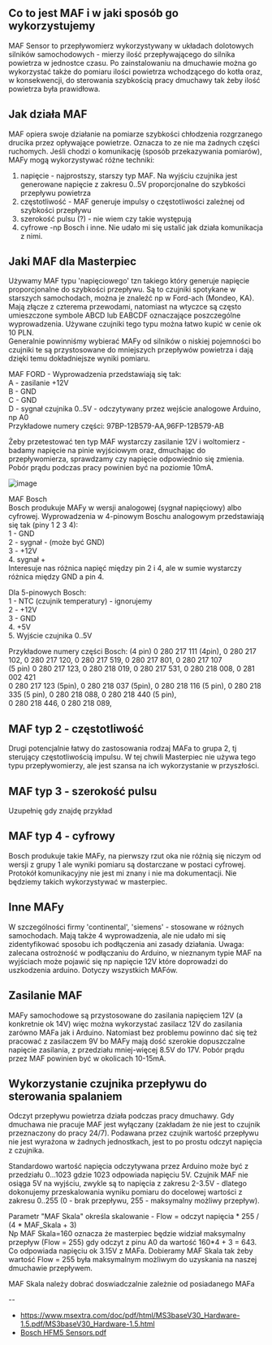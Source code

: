 

## Co to jest MAF i w jaki sposób go wykorzystujemy
MAF Sensor to przepływomierz wykorzystywany w układach dolotowych silników samochodowych - mierzy ilość przepływającego do silnika powietrza w jednostce czasu.
Po zainstalowaniu na dmuchawie można go wykorzystać także do pomiaru ilości powietrza wchodzącego do kotła oraz, w konsekwencji, do sterowania szybkością pracy dmuchawy tak żeby ilość powietrza była prawidłowa.

## Jak działa MAF
MAF opiera swoje działanie na pomiarze szybkości chłodzenia rozgrzanego drucika przez opływające powietrze. Oznacza to ze nie ma żadnych części ruchomych.
Jeśli chodzi o komunikację (sposób przekazywania pomiarów), MAFy mogą wykorzystywać różne techniki:
1. napięcie - najprostszy, starszy typ MAF. Na wyjściu czujnika jest generowane napięcie z zakresu 0..5V proporcjonalne do szybkości przepływu powietrza
2. częstotliwość - MAF generuje impulsy o częstotliwości zależnej od szybkości przepływu
3. szerokość pulsu (?) - nie wiem czy takie występują
4. cyfrowe -np Bosch  i inne. Nie udało mi się ustalić jak działa komunikacja z nimi.

## Jaki MAF dla Masterpiec
Używamy MAF typu 'napięciowego' tzn takiego który generuje napięcie proporcjonalne do szybkości przepływu. Są to czujniki spotykane w starszych samochodach, można je znaleźć np w Ford-ach (Mondeo, KA). Mają złącze z czterema przewodami, natomiast na wtyczce są często umieszczone symbole ABCD lub EABCDF oznaczające poszczególne wyprowadzenia. Używane czujniki tego typu można łatwo kupić w cenie ok 10 PLN.<br>
Generalnie powinniśmy wybierać MAFy od silników o niskiej pojemności bo czujniki te są przystosowane do mniejszych przepływów powietrza i dają dzięki temu dokładniejsze wyniki pomiaru. 

MAF FORD - Wyprowadzenia przedstawiają się tak: <br>
A - zasilanie +12V<br>
B - GND<br>
C - GND<br>
D - sygnał czujnika 0..5V - odczytywany przez wejście analogowe Arduino, np A0<br>
Przykładowe numery części: 97BP-12B579-AA,96FP-12B579-AB

Żeby przetestować ten typ MAF wystarczy zasilanie 12V i woltomierz -badamy napięcie na pinie wyjściowym oraz, dmuchając do przepływomierza, sprawdzamy czy napięcie odpowiednio się zmienia. Pobór prądu podczas pracy powinien być na poziomie 10mA.

![image](https://user-images.githubusercontent.com/1706814/174991645-42abb5e7-1ce4-499b-aaa7-12e494611787.png)

MAF Bosch <br/>
Bosch produkuje MAFy w wersji analogowej (sygnał napięciowy) albo cyfrowej.
Wyprowadzenia w 4-pinowym Boschu analogowym przedstawiają się tak (piny 1 2 3 4):<br/>
1 - GND<br>
2 - sygnał - (może być GND)<br>
3 - +12V<br>
4. sygnał + <br>
Interesuje nas różnica napięć między pin 2 i 4, ale w sumie wystarczy różnica między GND a pin 4.<br>

Dla 5-pinowych Bosch:<br>
1 - NTC (czujnik temperatury) - ignorujemy<br>
2 - +12V <br>
3 - GND<br>
4. +5V<br>
5. Wyjście czujnika 0..5V<br>

Przykładowe numery części Bosch:
(4 pin) 0 280 217 111 (4pin), 0 280 217 102, 0 280 217 120, 0 280 217 519, 0 280 217 801, 0 280 217 107<br>
(5 pin) 0 280 217 123,  0 280 218 019,  0 280 217 531, 0 280 218 008, 0 281 002 421 <br> 
0 280 217 123 (5pin), 0 280 218 037 (5pin), 0 280 218 116 (5 pin), 0 280 218 335 (5 pin),  0 280 218 088, 0 280 218 440 (5 pin), <br>
0 280 218 446, 0 280 218 089, 




## MAF typ 2 - częstotliwość
Drugi potencjalnie łatwy do zastosowania rodzaj MAFa to grupa 2, tj sterujący częstotliwością impulsu.
W tej chwili Masterpiec nie używa tego typu przepływomierzy, ale jest szansa na ich wykorzystanie w przyszłości.


## MAF typ 3 - szerokość pulsu
Uzupełnię gdy znajdę przykład

## MAF typ 4 - cyfrowy
Bosch produkuje takie MAFy, na pierwszy rzut oka nie różnią się niczym od wersji z grupy 1 ale wyniki pomiaru są dostarczane w postaci cyfrowej. Protokół komunikacyjny nie jest mi znany i nie ma dokumentacji. Nie będziemy takich wykorzystywać w masterpiec.

## Inne MAFy
W szczególności firmy 'continental', 'siemens' - stosowane w różnych samochodach. Mają także 4 wyprowadzenia, ale nie udało mi się zidentyfikować sposobu ich podłączenia ani zasady działania.
Uwaga: zalecana ostrożność w podłączaniu do Arduino, w nieznanym typie MAF na wyjściach może pojawić się np napięcie 12V które doprowadzi do uszkodzenia arduino.
Dotyczy wszystkich MAFów.

## Zasilanie MAF

MAFy samochodowe są przystosowane do zasilania napięciem 12V (a konkretnie ok 14V) więc można wykorzystać zasilacz 12V do zasilania zarówno MAFa jak i Arduino.
Natomiast bez problemu powinno dać się też pracować z zasilaczem 9V bo MAFy mają dość szerokie dopuszczalne napięcie zasilania, z przedziału mniej-więcej 8.5V do 17V.
Pobór prądu przez MAF powinien być w  okolicach 10-15mA.

## Wykorzystanie czujnika przepływu do sterowania spalaniem

Odczyt przepływu powietrza działa podczas pracy dmuchawy. Gdy dmuchawa nie pracuje MAF jest wyłączany (zakładam że nie jest to czujnik przeznaczony do pracy 24/7).
Podawana przez czujnik wartość przepływu nie jest wyrażona w żadnych jednostkach, jest to po prostu odczyt napięcia z czujnika.

Standardowo wartość napięcia odczytywana przez Arduino może być z przedziału 0...1023 gdzie 1023 odpowiada napięciu 5V. Czujnik MAF nie osiąga 5V na wyjściu, zwykle są to napięcia z zakresu 2-3.5V - dlatego dokonujemy przeskalowania wyniku pomiaru do docelowej wartości z zakresu 0..255 (0 - brak przepływu, 255 - maksymalny możliwy przepływ).


Parametr "MAF Skala" określa skalowanie - Flow = odczyt napięcia * 255 / (4 * MAF_Skala + 3) <br>
Np MAF Skala=160 oznacza że masterpiec będzie widział maksymalny przepływ (Flow = 255) gdy odczyt z pinu A0 da wartość 160*4 + 3 = 643. Co odpowiada napięciu ok 3.15V z MAFa. Dobieramy MAF Skala tak żeby wartość Flow = 255 była maksymalnym możliwym do uzyskania na naszej dmuchawie przepływem.

MAF Skala należy dobrać doswiadczalnie zależnie od posiadanego MAFa


--
* https://www.msextra.com/doc/pdf/html/MS3baseV30_Hardware-1.5.pdf/MS3baseV30_Hardware-1.5.html
* [Bosch HFM5 Sensors.pdf](./Bosch%20HFM5%20Sensors.pdf)
  
